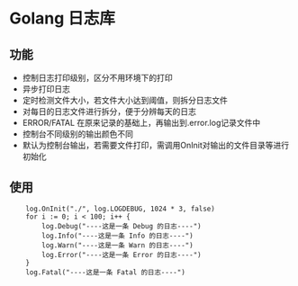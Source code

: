 # Golang 日志库

## 功能

* 控制日志打印级别，区分不用环境下的打印
* 异步打印日志
* 定时检测文件大小，若文件大小达到阈值，则拆分日志文件
* 对每日的日志文件进行拆分，便于分辨每天的日志
* ERROR/FATAL 在原来记录的基础上，再输出到.error.log记录文件中
* 控制台不同级别的输出颜色不同
* 默认为控制台输出，若需要文件打印，需调用OnInit对输出的文件目录等进行初始化

## 使用
~~~
    log.OnInit("./", log.LOGDEBUG, 1024 * 3, false)
    for i := 0; i < 100; i++ {
        log.Debug("----这是一条 Debug 的日志----")
        log.Info("----这是一条 Info 的日志----")
        log.Warn("----这是一条 Warn 的日志----")
        log.Error("----这是一条 Error 的日志----")
    }
    log.Fatal("----这是一条 Fatal 的日志----")
~~~